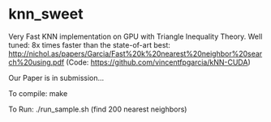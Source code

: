 # knn_sweet
Very Fast KNN implementation on GPU with Triangle Inequality Theory.
Well tuned: 8x times faster than the state-of-art best:
http://nichol.as/papers/Garcia/Fast%20k%20nearest%20neighbor%20search%20using.pdf (Code: https://github.com/vincentfpgarcia/kNN-CUDA)

Our Paper is in submission...

To compile:
	make

To Run:
	./run_sample.sh (find 200 nearest neighbors)
